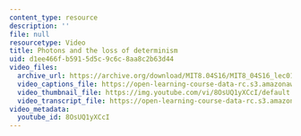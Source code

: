 ```yaml
---
content_type: resource
description: ''
file: null
resourcetype: Video
title: Photons and the loss of determinism
uid: d1ee466f-b591-5d5c-9c6c-8aa8c2b63d44
video_files:
  archive_url: https://archive.org/download/MIT8.04S16/MIT8_04S16_lec01_s4_300k.mp4
  video_captions_file: https://open-learning-course-data-rc.s3.amazonaws.com/8-04-quantum-physics-i-spring-2016/e0f66f66876f5cff884d76cf33431a5b_8OsUQ1yXCcI.vtt
  video_thumbnail_file: https://img.youtube.com/vi/8OsUQ1yXCcI/default.jpg
  video_transcript_file: https://open-learning-course-data-rc.s3.amazonaws.com/8-04-quantum-physics-i-spring-2016/b4d8e826615c5d78117daa53bb134de1_8OsUQ1yXCcI.pdf
video_metadata:
  youtube_id: 8OsUQ1yXCcI
---
```


